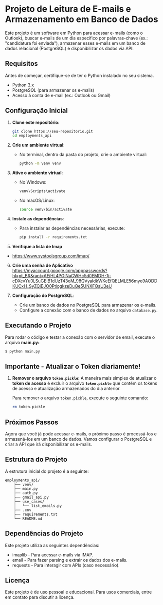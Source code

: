 
# Projeto de Leitura de E-mails e Armazenamento em Banco de Dados

Este projeto é um software em Python para acessar e-mails (como o Outlook), buscar e-mails de um dia específico por palavras-chave (ex.: "candidatura foi enviada"), armazenar esses e-mails em um banco de dados relacional (PostgreSQL) e disponibilizar os dados via API.

## Requisitos

Antes de começar, certifique-se de ter o Python instalado no seu sistema.

- Python 3.x
- PostgreSQL (para armazenar os e-mails)
- Acesso à conta de e-mail (ex.: Outlook ou Gmail)

## Configuração Inicial

1. **Clone este repositório**:
    ```bash
    git clone https://seu-repositorio.git
    cd employments_api
    ```

2. **Crie um ambiente virtual**:
    - No terminal, dentro da pasta do projeto, crie o ambiente virtual:
      ```bash
      python -m venv venv
      ```
      
3. **Ative o ambiente virtual**:
    - No Windows:
      ```bash
      venv\Scripts\activate
      ```
    - No macOS/Linux:
      ```bash
      source venv/bin/activate
      ```

4. **Instale as dependências**:
    - Para instalar as dependências necessárias, execute:
      ```bash
      pip install -r requirements.txt
      ```
      
5. **Verifique a lista de Imap**
  - https://www.systoolsgroup.com/imap/

6. **Crie uma senha de Aplicativo**
https://myaccount.google.com/apppasswords?hl=pt_BR&rapt=AEjHL4PGiNaCWHc5d0EMDH-1j-cDXcvYu0LSuGEIB1dUzT43oM_98QVyaIdkWKeEfQELMLE56myo9AODDKUCxH_SyZQiEJO0PtiogkzeDuQe5UNXFQsU3eU

7. **Configuração do PostgreSQL**:
    - Crie um banco de dados no PostgreSQL para armazenar os e-mails.
    - Configure a conexão com o banco de dados no arquivo `database.py`.



## Executando o Projeto
Para rodar o código e testar a conexão com o servidor de email, execute o arquivo **main.py:**

   ```bash
   $ python main.py
  ```

## Importante - Atualizar o Token diariamente!

1. **Remover o arquivo `token.pickle`**:
   A maneira mais simples de atualizar o **token de acesso** é excluir o arquivo **`token.pickle`** que contém os tokens de acesso e atualização armazenados do dia anterior.

   Para remover o arquivo `token.pickle`, execute o seguinte comando:

   ```bash
   rm token.pickle
    ```
    
## Próximos Passos
Agora que você já pode acessar e-mails, o próximo passo é processá-los e armazená-los em um banco de dados. Vamos configurar o PostgreSQL e criar a API que irá disponibilizar os e-mails.

## Estrutura do Projeto

A estrutura inicial do projeto é a seguinte:

```
employments_api/
    ├── venv/               
    ├── main.py              
    ├── auth.py             
    ├── gmail_api.py        
    ├── use_cases/          
    │   └── list_emails.py
    ├── .env                
    ├── requirements.txt
    └── README.md     
```

## Dependências do Projeto
Este projeto utiliza as seguintes dependências:

- imaplib - Para acessar e-mails via IMAP.
- email - Para fazer parsing e extrair os dados dos e-mails.
- requests - Para interagir com APIs (caso necessário).

## Licença
Este projeto é de uso pessoal e educacional. Para usos comerciais, entre em contato para discutir a licença.